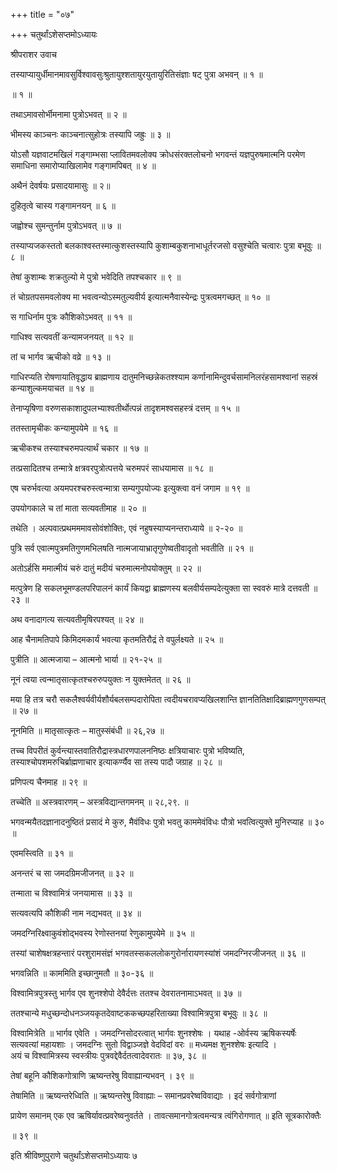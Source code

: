 +++
title = "०७"

+++
चतुर्थांऽशेसप्तमोऽध्यायः

श्रीपराशर उवाच

तस्याप्यायुर्धीमानमावसुर्विश्वावसुःश्रुतायुश्शतायुरयुतायुरितिसंज्ञाः षट् पुत्रा अभवन् ॥ १ ॥

॥ १ ॥

तथाऽमावसोर्भीमनामा पुत्रोऽभवत् ॥ २ ॥

भीमस्य काञ्चनः काञ्चनात्सुहोत्रः तस्यापि जह्रुः ॥ ३ ॥

योऽसौ यज्ञवाटमखिलं गङ्गाम्भसा प्लावितमवलोक्य क्रोधसंरक्तलोचनो भगवन्तं यज्ञपुरुषमात्मनि परमेण समाधिना समारोप्याखिलामेव गङ्गामपिबत् ॥ ४ ॥

अथैनं देवर्षयः प्रसादयामासुः ॥ २॥

दुहितृत्वे चास्य गङ्गामनयन् ॥ ६ ॥

जह्वोश्च सुमन्तुर्नाम पुत्रोऽभवत् ॥ ७ ॥

तस्याप्यजकस्ततो बलकाश्वस्तस्मात्कुशस्तस्यापि कुशाम्बकुशनाभाधूर्तरजसो वसुश्चेति चत्वारः पुत्रा बभूवुः ॥ ८ ॥

तेषां कुशाम्बः शक्रतुल्यो मे पुत्रो भवेदिति तपश्चकार ॥ ९ ॥

तं चोग्रतपसमवलोक्य मा भवत्वन्योऽस्मतुल्यवीर्य इत्यात्मनैवास्येन्द्रः पुत्रत्वमगच्छत् ॥ १० ॥

स गाधिर्नाम पुत्रः कौशिकोऽभवत् ॥ ११ ॥

गाधिश्व सत्यवतीं कन्यामजनयत् ॥ १२ ॥

तां च भार्गव ऋचीको वव्रे ॥ १३ ॥

गाधिरप्यति रोषणायातिवृद्धाय ब्राह्मणाय दातुमनिच्छन्नेकतश्श्याम कर्णानामिन्दुवर्चसामनिलरंहसामश्वानां सहस्रं कन्याशुल्कमयाचत ॥ १४ ॥

तेनाप्यृषिणा वरुणसकाशादुपलभ्याश्वतीर्थोत्पन्नं तादृशमश्वसहस्त्रं दत्तम् ॥ १५ ॥

ततस्तामृचीकः कन्यामुपयेमे ॥ १६ ॥

ऋचीकश्च तस्याश्चरुमपत्यार्थं चकार ॥ १७ ॥

तत्प्रसादितश्च तन्मात्रे क्षत्रवरपुत्रोत्पत्तये चरुमपरं साधयामास ॥ १८ ॥

एष चरुर्भवत्या अयमपरश्चरुस्त्वन्मात्रा सम्यगुपयोज्यः इत्युक्त्वा वनं जगाम ॥ १९ ॥

उपयोगकाले च तां माता सत्यवतीमाह ॥ २० ॥

तथेति । अल्पवात्प्रथमममावसोवंशोक्तिः, एवं नहुषस्याप्यनन्तराध्याये ॥ २-२० ॥

पुत्रि सर्व एवात्मपुत्रमतिगुणमभिलषति नात्मजायाभ्रातृगुणेष्वतीवादृतो भवतीति ॥ २१ ॥

अतोऽर्हसि ममात्मीयं चरुं दातुं मदीयं चरुमात्मनोपयोक्तुम् ॥ २२ ॥

मत्पुत्रेण हि सकलभूमण्डलपरिपालनं कार्यं कियद्वा ब्राह्मणस्य बलवीर्यसम्पदेत्युक्ता सा स्ववरुं मात्रे दत्तवती ॥ २३ ॥

अथ वनादागत्य सत्यवतीमृषिरपश्यत् ॥ २४ ॥

आह चैनामतिपापे किमिदमकार्यं भवत्या कृतमतिरौद्रं ते वपुर्लक्ष्यते ॥ २५ ॥

पुत्रीति ॥ आत्मजाया – आत्मनो भार्या ॥ २१-२५ ॥

नूनं त्वया त्वन्मातृसात्कृतश्चरुरुपयुक्तः न युक्तमेतत् ॥ २६ ॥

मया हि तत्र चरौ सकलैश्वर्यवीर्यशौर्यबलसम्पदारोपिता त्वदीयचरावप्यखिलशान्ति ज्ञानतितिक्षादिब्राह्मणगुणसम्पत् ॥ २७ ॥

नूनमिति ॥ मातृसात्कृतः – मातुस्संबंधी ॥ २६,२७ ॥

तच्च विपरीतं कुर्वन्त्यास्तवातिरौद्रास्त्रधारणपालननिष्ठः क्षत्रियाचारः पुत्रो भविष्यति, तस्याश्चोपशमरुचिर्ब्राह्मणाचार इत्याकर्ण्यैव सा तस्य पादौ जग्राह ॥ २८ ॥

प्रणिपत्य चैनमाह ॥ २९ ॥

तच्चेति ॥ अस्त्रवारणम् – अस्त्रविद्यान्तगमनम् ॥ २८,२९. ॥

भगवन्मयैतदज्ञानादनुष्ठितं प्रसादं मे कुरु, मैवंविधः पुत्रो भवतु काममेवंविधः पौत्रो भवत्वित्युक्ते मुनिरप्याह ॥ ३० ॥

एवमस्त्विति ॥ ३१ ॥

अनन्तरं च सा जमदग्रिमजीजनत् ॥ ३२ ॥

तन्माता च विश्वामित्रं जनयामास ॥ ३३ ॥

सत्यवत्यपि कौशिकी नाम नद्यभवत् ॥ ३४ ॥

जमदग्निरिक्ष्वाकुवंशोद्भवस्य रेणोस्तनयां रेणुकामुपयेमे ॥ ३५ ॥

तस्यां चाशेषक्षत्रहन्तारं परशुरामसंज्ञं भगवतस्सकललोकगुरोर्नारायणस्यांशं जमदग्निरजीजनत् ॥ ३६ ॥

भगवन्निति ॥ काममिति इच्छानुमतौ ॥ ३०-३६ ॥

विश्वामित्रपुत्रस्तु भार्गव एव शुनश्शेपो देवैर्दत्तः ततश्च देवरातनामाऽभवत् ॥ ३७ ॥

ततश्चान्ये मधुच्छन्दोधनञ्जयकृतदेवाष्टककच्छपहरिताख्या विश्वामित्रपुत्रा बभूवुः ॥ ३८ ॥

विश्वामित्रेति ॥ भार्गव एवेति । जमदग्निसोदरत्वात् भार्गवः शुनश्शेषः । यथाह -ओर्वस्य ऋषिकस्यर्षेः सत्यवत्यां महायशाः । जमदग्निः सुतो विद्वाञ्जज्ञे वेदविदां वरः ॥ मध्यमक्ष शुनश्शेषः इत्यादि ।  
अयं च विश्वामित्रस्य स्वस्त्रीयः पुत्रवद्देवैर्दतत्वादेवरातः ॥ ३७, ३८ ॥

तेषां बहूनि कौशिकगोत्राणि ऋष्यन्तरेषु विवाह्यान्यभवन् । ३९ ॥

तेषामिति ॥ ऋष्यन्तरेध्विति ॥ ऋष्यन्तरेषु विवाह्याः – समानप्रवरेष्वविवाद्याः । इदं सर्वगोत्राणां

प्रायेण समानम् एक एव ऋषिर्यावत्प्रवरेष्वनुवर्तते । तावत्समानगोत्रत्वमन्यत्र त्वंगिरोगणात् ॥ इति सूत्रकारोक्तैः

॥ ३९ ॥

इति श्रीविष्णुपुराणे चतुर्थांऽशेसप्तमोऽध्यायः ७
